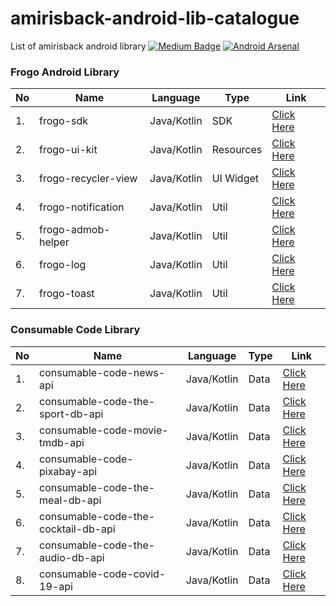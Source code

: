 # amirisback-android-lib-catalogue
List of amirisback android library
[![Medium Badge](https://img.shields.io/badge/-faisalamircs-black?style=flat-square&logo=Medium&logoColor=white&link=https://medium.com/@fiqryq)](https://medium.com/@faisalamircs)
[![Android Arsenal](https://img.shields.io/badge/Android%20Arsenal-amirisback-brightgreen.svg?style=flat-square)](https://android-arsenal.com/user/amirisback)

### Frogo Android Library
| No  | Name                | Language    | Type      | Link                                                            |
| --- | ------------------- | ----------- | --------- | --------------------------------------------------------------- |
| 1.  | frogo-sdk           | Java/Kotlin | SDK       | [Click Here](https://github.com/amirisback/frogo-sdk)           |
| 2.  | frogo-ui-kit        | Java/Kotlin | Resources | [Click Here](https://github.com/amirisback/frogo-ui-kit)        |
| 3.  | frogo-recycler-view | Java/Kotlin | UI Widget | [Click Here](https://github.com/amirisback/frogo-recycler-view) |
| 4.  | frogo-notification  | Java/Kotlin | Util      | [Click Here](https://github.com/amirisback/frogo-notification)  |
| 5.  | frogo-admob-helper  | Java/Kotlin | Util      | [Click Here](https://github.com/amirisback/frogo-admob-helper)  |
| 6.  | frogo-log           | Java/Kotlin | Util      | [Click Here](https://github.com/amirisback/frogo-log)           |
| 7.  | frogo-toast         | Java/Kotlin | Util      | [Click Here](https://github.com/amirisback/frogo-toast)         |

### Consumable Code Library
| No  | Name                                | Language    | Type | Link                                                                            |
| --- | ----------------------------------- | ----------- | ---- | ------------------------------------------------------------------------------- |
| 1.  | consumable-code-news-api            | Java/Kotlin | Data | [Click Here](https://github.com/amirisback/consumable-code-news-api)            |
| 2.  | consumable-code-the-sport-db-api    | Java/Kotlin | Data | [Click Here](https://github.com/amirisback/consumable-code-the-sport-db-api)    |
| 3.  | consumable-code-movie-tmdb-api      | Java/Kotlin | Data | [Click Here](https://github.com/amirisback/consumable-code-movie-tmdb-api)      |
| 4.  | consumable-code-pixabay-api         | Java/Kotlin | Data | [Click Here](https://github.com/amirisback/consumable-code-pixabay-api)         |
| 5.  | consumable-code-the-meal-db-api     | Java/Kotlin | Data | [Click Here](https://github.com/amirisback/consumable-code-the-meal-db-api)     |
| 6.  | consumable-code-the-cocktail-db-api | Java/Kotlin | Data | [Click Here](https://github.com/amirisback/consumable-code-the-cocktail-db-api) |
| 7.  | consumable-code-the-audio-db-api    | Java/Kotlin | Data | [Click Here](https://github.com/amirisback/consumable-code-the-audio-db-api)    |
| 8.  | consumable-code-covid-19-api        | Java/Kotlin | Data | [Click Here](https://github.com/amirisback/consumable-code-covid-19-api)        |
